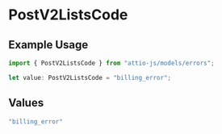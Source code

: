 # PostV2ListsCode

## Example Usage

```typescript
import { PostV2ListsCode } from "attio-js/models/errors";

let value: PostV2ListsCode = "billing_error";
```

## Values

```typescript
"billing_error"
```